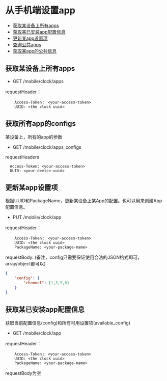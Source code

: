 # 从手机端设置app

* [获取某设备上所有apps](#user-content-获取某设备上所有apps)
* [获取某已安装app配置信息](#user-content-获取某已安装app配置信息)
* [更新某app设置项](#user-content-更新某app设置项)
* [查询公共apps](#user-content-查询所有公共apps)
* [获取某app的公共信息](#user-content-获取某app的信息)


## 获取某设备上所有apps

* GET /mobile/clock/apps

requestHeader：
```
	Access-Token： <your-access-token>
	UUID: <the clock uuid>
```

## 获取所有app的configs
某设备上，所有的app的参数

* GET /mobile/clock/apps_configs

requestHeaders
```
  Access-Token: <your-access-token>
  UUID: <your-device-uuid>
```

## 更新某app设置项
根据UUID和PackageName，更新某设备上某App的配置。也可以用来创建App配置信息。

* PUT /mobile/clock/app

requestHeader：
```
	Access-Token： <your-access-token>
	UUID: <the clock uuid>
	PackageName: <your-package-name>
```

requestBody: (备注，config只需要保证使用合法的JSON格式即可，array/object都可以)

```json
{
	"config": {
		"channel": [1,3,5,6]
	}
}
```

## 获取某已安装app配置信息
获取当前配置信息(config)和所有可用设置项(available_config)

* GET /mobile/clock/app

requestHeader：

```
	Access-Token： <your-access-token>
	UUID: <the clock uuid>
	PackageName: <your-package-name>
```

requestBody为空
